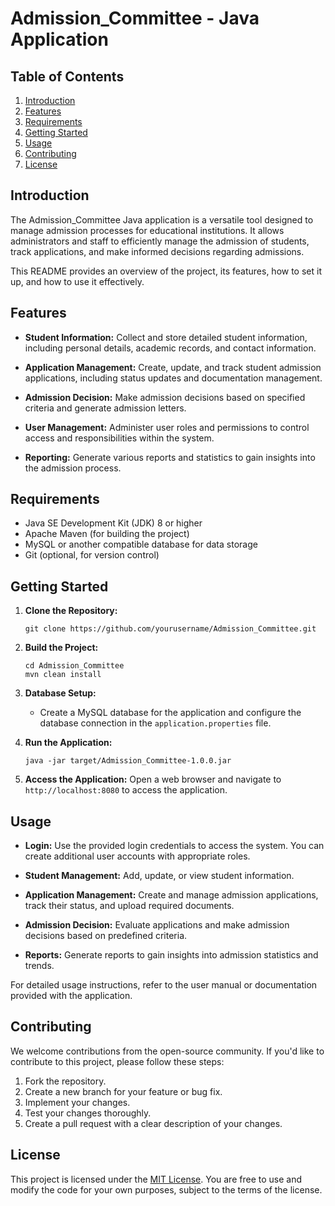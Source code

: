 # Admission_Committee - Java Application

## Table of Contents
1. [Introduction](#introduction)
2. [Features](#features)
3. [Requirements](#requirements)
4. [Getting Started](#getting-started)
5. [Usage](#usage)
6. [Contributing](#contributing)
7. [License](#license)

## Introduction
The Admission_Committee Java application is a versatile tool designed to manage admission processes for educational institutions. It allows administrators and staff to efficiently manage the admission of students, track applications, and make informed decisions regarding admissions.

This README provides an overview of the project, its features, how to set it up, and how to use it effectively.

## Features
- **Student Information:** Collect and store detailed student information, including personal details, academic records, and contact information.

- **Application Management:** Create, update, and track student admission applications, including status updates and documentation management.

- **Admission Decision:** Make admission decisions based on specified criteria and generate admission letters.

- **User Management:** Administer user roles and permissions to control access and responsibilities within the system.

- **Reporting:** Generate various reports and statistics to gain insights into the admission process.

## Requirements
- Java SE Development Kit (JDK) 8 or higher
- Apache Maven (for building the project)
- MySQL or another compatible database for data storage
- Git (optional, for version control)

## Getting Started
1. **Clone the Repository:**
   ```shell
   git clone https://github.com/yourusername/Admission_Committee.git
   ```

2. **Build the Project:**
   ```shell
   cd Admission_Committee
   mvn clean install
   ```

3. **Database Setup:**
   - Create a MySQL database for the application and configure the database connection in the `application.properties` file.

4. **Run the Application:**
   ```shell
   java -jar target/Admission_Committee-1.0.0.jar
   ```

5. **Access the Application:**
   Open a web browser and navigate to `http://localhost:8080` to access the application.

## Usage
- **Login:** Use the provided login credentials to access the system. You can create additional user accounts with appropriate roles.

- **Student Management:** Add, update, or view student information.

- **Application Management:** Create and manage admission applications, track their status, and upload required documents.

- **Admission Decision:** Evaluate applications and make admission decisions based on predefined criteria.

- **Reports:** Generate reports to gain insights into admission statistics and trends.

For detailed usage instructions, refer to the user manual or documentation provided with the application.

## Contributing
We welcome contributions from the open-source community. If you'd like to contribute to this project, please follow these steps:
1. Fork the repository.
2. Create a new branch for your feature or bug fix.
3. Implement your changes.
4. Test your changes thoroughly.
5. Create a pull request with a clear description of your changes.

## License
This project is licensed under the [MIT License](LICENSE). You are free to use and modify the code for your own purposes, subject to the terms of the license.
